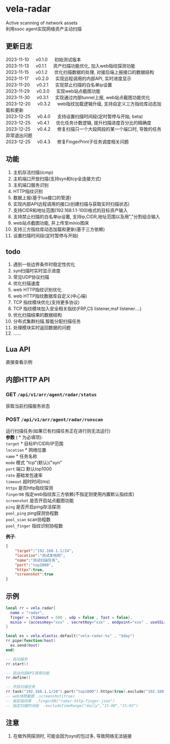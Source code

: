 # vela-radar
Active scanning of network assets  
利用ssoc agent实现网络资产主动扫描  


## 更新日志
2023-11-10 &emsp; v0.1.0 &emsp; 初始测试版本  
2023-11-13 &emsp; v0.1.1 &emsp; 资产扫描功能优化, 加入web指纹探测功能  
2023-11-15 &emsp; v0.1.2 &emsp; 优化扫描数据的处理, 对接后端上报接口的数据结构  
2023-11-17 &emsp; v0.2.0 &emsp; 实现远程调用的内部API, 实时进度显示  
2023-11-20 &emsp; v0.2.1 &emsp; 实现禁止扫描的白名单ip设置  
2023-11-29 &emsp; v0.3.0 &emsp; 实现web站点截图功能  
2023-11-30 &emsp; v0.3.1 &emsp; 实现通过内部tunnel上报, web站点截图功能优化  
2023-12-20 &emsp; v0.3.2 &emsp; web指纹加载逻辑升级, 支持自定义三方指纹库动态加载和更新  
2023-12-25 &emsp; v0.4.0 &emsp; 支持设置扫描时间段(定时暂停与开始, beta)  
2023-12-25 &emsp; v0.4.1 &emsp; 优化任务计数逻辑, 提升扫描进度百分比的精确度  
2023-12-25 &emsp; v0.4.2 &emsp; 修复扫描只一个大段网段的某一个端口时, 导致的任务异常退出问题  
2023-12-25 &emsp; v0.4.3 &emsp; 修复FingerPrint子任务调度相关问题


## 功能
1. 主机存活扫描(icmp)
2. 主机端口开放扫描(支持syn和tcp全连接方式)
3. 主机端口服务识别
4. HTTP指纹识别
5. 数据上报(基于lua接口的管道)
6. 实现内部API远程调用的接口(创建扫描与获取实时扫描状态)
7. 支持CIDR和地址范围(192.168.1.1-100)格式的目标资产输入
8. 支持禁止扫描的白名单ip设置, 支持ip,CIDR,地址范围以及用","分割组合输入
9. web站点截图功能, 并上传至minio图床
10. 支持三方指纹库动态加载和更新(基于三方依赖)
11. 设置扫描时间段(定时暂停与开始)


## todo
1. 遇到一些边界条件时稳定性优化
2. syn扫描时实时显示进度 
3. 常见UDP协议扫描
4. 优化扫描速度
5. web HTTP指纹识别优化
6. web HTTP指纹数据库自定义(中心端)
7. TCP 指纹模块优化(支持更多协议)
8.  TCP 指纹模块加入安全相关指纹(FRP,CS listener,msf listener....)
9.  优化扫描结果的数据结构
10. 分布式集群扫描,智能分配扫描任务
11. 处理模块实时返回数据的问题  
12. ……  

## Lua API
  直接查看示例  

## 内部HTTP API
### **GET** `/api/v1/arr/agent/radar/status`  
获取当前扫描服务状态   
### **POST** `/api/v1/arr/agent/radar/runscan`  
运行扫描任务(如果已有扫描任务正在进行则无法运行)  
**参数**   ( * 为必填项):  
`target`  *  目标IP/CIDR/IP范围  
`location`  *  网络位置  
`name`  *  任务名称  
`mode`  模式 "tcp"(默认)/"syn"  
`port`  端口  默认top1000  
`rate`  基础发包速率   
`timeout`  超时时间(ms)  
`httpx`  是否http指纹探测  
`fingerDB`  指定web指纹库三方依赖(不指定则使用内置默认指纹库)   
`screenshot`  是否开启站点截图功能  
`ping`  是否开启ping存活探测  
`pool_ping`  ping探测协程数      
`pool_scan`  scan协程数  
`pool_finger` 指纹识别协程数   

**例子**:  
```json
{
    "target":"192.168.1.1/24",
    "location":"测试本地网",
    "name":"测试扫描任务",
    "port":"top1000",
    "httpx":true,
    "screenshot":true
}
```




## 示例
```lua
local rr = vela.radar{
  name = "radar",
  finger = {timeout = 500 , udp = false , fast = false},
  minio = {accessKey="xxx" , secretKey="xxx" , endpoint="xxx" , useSSL=false}
}

local es = vela.elastic.default("vela-radar-%s" , "$day")
rr.pipe(function(host)
  es.send(host)
end)

-- 启动服务
rr.start()

-- 启动内部API调用功能
rr.define()

-- 开启扫描任务
rr.task("192.168.1.1/24").port("top1000").httpx(true).exclude("192.168.1.100,192.168.1.10-20").run()
-- web快照截图 .screenshot(true)
-- 指定指纹库  .fingerDB("radar-http-finger.json")
-- 指定扫描时间段  .excludeTimeRange("daily","15:00","15:02")
```

## 注意
1. 在做外网探测时, 可能会因为syn的包过多, 导致网络无法链接